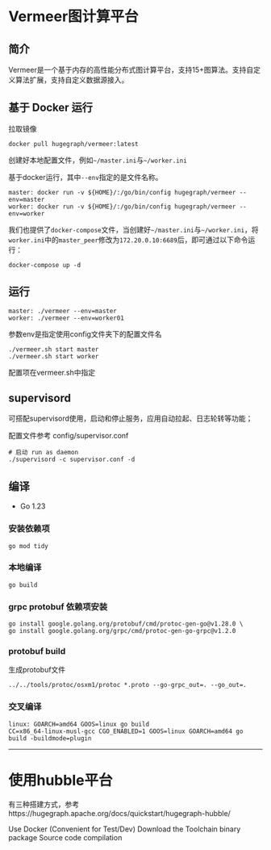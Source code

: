 # Vermeer图计算平台

## 简介
Vermeer是一个基于内存的高性能分布式图计算平台，支持15+图算法。支持自定义算法扩展，支持自定义数据源接入。

## 基于 Docker 运行

拉取镜像
```
docker pull hugegraph/vermeer:latest
```

创建好本地配置文件，例如`~/master.ini`与`~/worker.ini`

基于docker运行，其中`--env`指定的是文件名称。
```
master: docker run -v ${HOME}/:/go/bin/config hugegraph/vermeer --env=master
worker: docker run -v ${HOME}/:/go/bin/config hugegraph/vermeer --env=worker
```

我们也提供了`docker-compose`文件，当创建好`~/master.ini`与`~/worker.ini`，将`worker.ini`中的`master_peer`修改为`172.20.0.10:6689`后，即可通过以下命令运行：
```
docker-compose up -d
```

## 运行

```
master: ./vermeer --env=master
worker: ./vermeer --env=worker01
```
参数env是指定使用config文件夹下的配置文件名

```
./vermeer.sh start master
./vermeer.sh start worker
```
配置项在vermeer.sh中指定


## supervisord
可搭配supervisord使用，启动和停止服务，应用自动拉起、日志轮转等功能；

配置文件参考 config/supervisor.conf

````
# 启动 run as daemon
./supervisord -c supervisor.conf -d
````

## 编译

* Go 1.23

### 安装依赖项

```
go mod tidy
```

### 本地编译

```
go build
```

### grpc protobuf 依赖项安装
````
go install google.golang.org/protobuf/cmd/protoc-gen-go@v1.28.0 \
go install google.golang.org/grpc/cmd/protoc-gen-go-grpc@v1.2.0
````



### protobuf build
生成protobuf文件
````
../../tools/protoc/osxm1/protoc *.proto --go-grpc_out=. --go_out=.
````



### 交叉编译

````
linux: GOARCH=amd64 GOOS=linux go build 
CC=x86_64-linux-musl-gcc CGO_ENABLED=1 GOOS=linux GOARCH=amd64 go build -buildmode=plugin
````

---



# 使用hubble平台
有三种搭建方式，参考https://hugegraph.apache.org/docs/quickstart/hugegraph-hubble/

Use Docker (Convenient for Test/Dev)
Download the Toolchain binary package
Source code compilation

